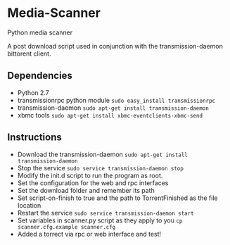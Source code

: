 Media-Scanner
=============

Python media scanner

A post download script used in conjunction with the transmission-daemon bittorent client.

<h2>Dependencies</h2>
<ul>
  <li>Python 2.7</li>
  <li>transmissionrpc python module
    <code>sudo easy_install transmissionrpc</code>
  </li>
  <li>transmission-daemon
    <code>sudo apt-get install transmission-daemon</code>
  </li>
  <li>xbmc tools
    <code>sudo apt-get install xbmc-eventclients-xbmc-send</code>
  </li>
</ul>

<h2>Instructions</h2>
<ul>
  <li>Download the transmission-daemon <code>sudo apt-get install transmission-daemon</code></li>
  <li>Stop the service <code>sudo service transmission-daemon stop</code></li>
  <li>Modify the init.d script to run the program as root.</li>
  <li>Set the configuration for the web and rpc interfaces</li>
  <li>Set the download folder and remember its path</li>
  <li>Set script-on-finish to true and the path to TorrentFinished as the file location</li>
  <li>Restart the service <code>sudo service transmission-daemon start</code></li>
  <li>Set variables in scanner.py script as they apply to you <code>cp scanner.cfg.example scanner.cfg</code></li>
  <li>Added a torrect via rpc or web interface and test!</li>
</ul>
  
